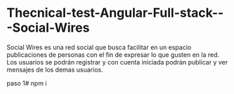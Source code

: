 # Thecnical-test-Angular-Full-stack---Social-Wires
Social Wires es una red social que busca facilitar en un espacio publicaciones de personas con el fin de expresar lo que gusten en la red.  Los usuarios se podrán registrar y con cuenta iniciada podrán publicar y ver mensajes de los demas usuarios.


paso 1#
npm i

